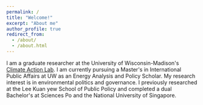 ```yaml
---
permalink: /
title: "Welcome!"
excerpt: "About me"
author_profile: true
redirect_from: 
  - /about/
  - /about.html
---
```


I am a graduate researcher at the University of Wisconsin-Madison's [Climate Action Lab](https://www.climateactionlab.com/). I am currently pursuing a Master's in International Public Affairs at UW as an Energy Analysis and Policy Scholar. My research interest is in environmental politics and governance. I previously researched at the Lee Kuan yew School of Public Policy and completed a dual Bachelor's at Sciences Po and the National University of Singapore.
